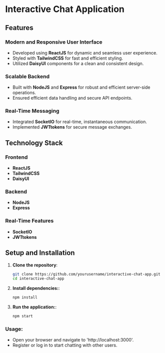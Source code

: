 # Interactive Chat Application

## Features

### Modern and Responsive User Interface
- Developed using **ReactJS** for dynamic and seamless user experience.
- Styled with **TailwindCSS** for fast and efficient styling.
- Utilized **DaisyUI** components for a clean and consistent design.

### Scalable Backend
- Built with **NodeJS** and **Express** for robust and efficient server-side operations.
- Ensured efficient data handling and secure API endpoints.

### Real-Time Messaging
- Integrated **SocketIO** for real-time, instantaneous communication.
- Implemented **JWTtokens** for secure message exchanges.

## Technology Stack

### Frontend
- **ReactJS**
- **TailwindCSS**
- **DaisyUI**

### Backend
- **NodeJS**
- **Express**

### Real-Time Features
- **SocketIO**
- **JWTtokens**

## Setup and Installation

1. **Clone the repository**:
   ```sh
   git clone https://github.com/yourusername/interactive-chat-app.git
   cd interactive-chat-app

2. **Install dependencies:**:
   ```sh
   npm install

3. **Run the application:**:
   ```sh
   npm start

### Usage:
- Open your browser and navigate to 'http://localhost:3000'.
- Register or log in to start chatting with other users.



